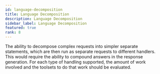 ```yaml
---
id: language-decomposition
title: Language Decomposition
description: Language Decomposition
sidebar_label: Language Decomposition
featured: true
rank: 8
---
```

 
The ability to decompose complex requests into simpler separate statements, which are then run as separate requests to different handlers. This would require the ability to compound answers in the response generation. For each type of handling supported, the amount of work involved and the toolsets to do that work should be evaluated.